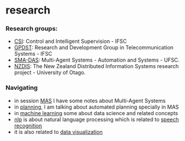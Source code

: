 # research

### Research groups:

* [CSI](http://dgp.cnpq.br/dgp/espelhogrupo/17293): Control and Intelligent Supervision - IFSC
* [GPDST](http://dgp.cnpq.br/dgp/espelhogrupo/2924804687700988): Research and Development Group in Telecommunication Systems - IFSC
* [SMA-DAS](https://groups.google.com/forum/#!forum/sma-das): Multi-Agent Systems - Automation and Systems - UFSC.
* [NZDIS](http://nzdis.otago.ac.nz/): The New Zealand Distributed Information Systems research project - University of Otago.

### Navigating

* in session [MAS](mas.md) I have some notes about Multi-Agent Systems
* in [planning](planning.md), I am talking about automated planning specially in MAS
* in [machine learning](machine-learning.md) some about data science and related concepts
* [nlp](nlp.md) is about natural language processing which is related to [speech recognition](speech-recognition.md)
* it is also related to [data visualization ](data-visualisation.md)

